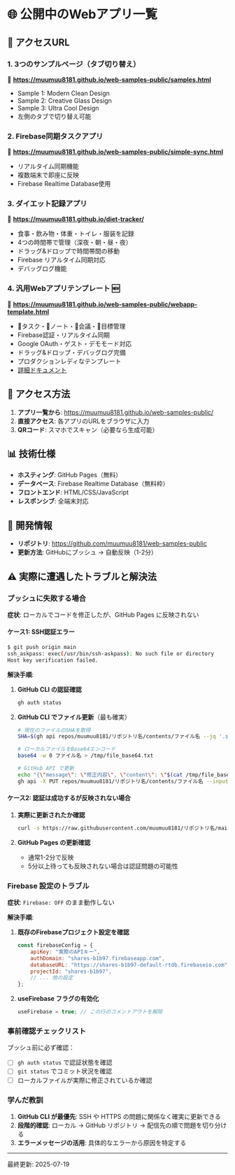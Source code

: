 # 🌐 公開中のWebアプリ一覧

## 📱 アクセスURL

### 1. 3つのサンプルページ（タブ切り替え）
🔗 **https://muumuu8181.github.io/web-samples-public/samples.html**

- Sample 1: Modern Clean Design
- Sample 2: Creative Glass Design  
- Sample 3: Ultra Cool Design
- 左側のタブで切り替え可能

### 2. Firebase同期タスクアプリ
🔗 **https://muumuu8181.github.io/web-samples-public/simple-sync.html**

- リアルタイム同期機能
- 複数端末で即座に反映
- Firebase Realtime Database使用

### 3. ダイエット記録アプリ
🔗 **https://muumuu8181.github.io/diet-tracker/**

- 食事・飲み物・体重・トイレ・服装を記録
- 4つの時間帯で管理（深夜・朝・昼・夜）
- ドラッグ&ドロップで時間帯間の移動
- Firebase リアルタイム同期対応
- デバッグログ機能

### 4. 汎用Webアプリテンプレート 🆕
🔗 **https://muumuu8181.github.io/web-samples-public/webapp-template.html**

- 📝タスク・📔ノート・👥会議・🎯目標管理
- Firebase認証・リアルタイム同期
- Google OAuth・ゲスト・デモモード対応
- ドラッグ&ドロップ・デバッグログ完備
- プロダクションレディなテンプレート
- [詳細ドキュメント](./WEBAPP_TEMPLATE_README.md)

## 🚀 アクセス方法

1. **アプリ一覧から**: https://muumuu8181.github.io/web-samples-public/
2. **直接アクセス**: 各アプリのURLをブラウザに入力
3. **QRコード**: スマホでスキャン（必要なら生成可能）

## 📊 技術仕様

- **ホスティング**: GitHub Pages（無料）
- **データベース**: Firebase Realtime Database（無料枠）
- **フロントエンド**: HTML/CSS/JavaScript
- **レスポンシブ**: 全端末対応

## 🔧 開発情報

- **リポジトリ**: https://github.com/muumuu8181/web-samples-public
- **更新方法**: GitHubにプッシュ → 自動反映（1-2分）

## ⚠️ 実際に遭遇したトラブルと解決法

### プッシュに失敗する場合

**症状**: ローカルでコードを修正したが、GitHub Pages に反映されない

#### ケース1: SSH認証エラー
```bash
$ git push origin main
ssh_askpass: exec(/usr/bin/ssh-askpass): No such file or directory
Host key verification failed.
```

**解決手順**:
1. **GitHub CLI の認証確認**
   ```bash
   gh auth status
   ```
   
2. **GitHub CLI でファイル更新**（最も確実）
   ```bash
   # 現在のファイルのSHAを取得
   SHA=$(gh api repos/muumuu8181/リポジトリ名/contents/ファイル名 --jq '.sha')
   
   # ローカルファイルをBase64エンコード
   base64 -w 0 ファイル名 > /tmp/file_base64.txt
   
   # GitHub API で更新
   echo "{\"message\": \"修正内容\", \"content\": \"$(cat /tmp/file_base64.txt)\", \"sha\": \"$SHA\"}" > /tmp/update.json
   gh api -X PUT repos/muumuu8181/リポジトリ名/contents/ファイル名 --input /tmp/update.json
   ```

#### ケース2: 認証は成功するが反映されない場合
1. **実際に更新されたか確認**
   ```bash
   curl -s https://raw.githubusercontent.com/muumuu8181/リポジトリ名/main/ファイル名 | grep "確認したい文字列"
   ```

2. **GitHub Pages の更新確認**
   - 通常1-2分で反映
   - 5分以上待っても反映されない場合は認証問題の可能性

### Firebase 設定のトラブル

**症状**: `Firebase: OFF` のまま動作しない

**解決手順**:
1. **既存のFirebaseプロジェクト設定を確認**
   ```javascript
   const firebaseConfig = {
       apiKey: "実際のAPIキー",
       authDomain: "shares-b1b97.firebaseapp.com",
       databaseURL: "https://shares-b1b97-default-rtdb.firebaseio.com",
       projectId: "shares-b1b97",
       // ... 他の設定
   };
   ```

2. **useFirebase フラグの有効化**
   ```javascript
   useFirebase = true; // この行のコメントアウトを解除
   ```

### 事前確認チェックリスト

プッシュ前に必ず確認：
- [ ] `gh auth status` で認証状態を確認
- [ ] `git status` でコミット状況を確認  
- [ ] ローカルファイルが実際に修正されているか確認

### 学んだ教訓

1. **GitHub CLI が最優先**: SSH や HTTPS の問題に関係なく確実に更新できる
2. **段階的確認**: ローカル → GitHub リポジトリ → 配信先の順で問題を切り分ける
3. **エラーメッセージの活用**: 具体的なエラーから原因を特定する

---
最終更新: 2025-07-19